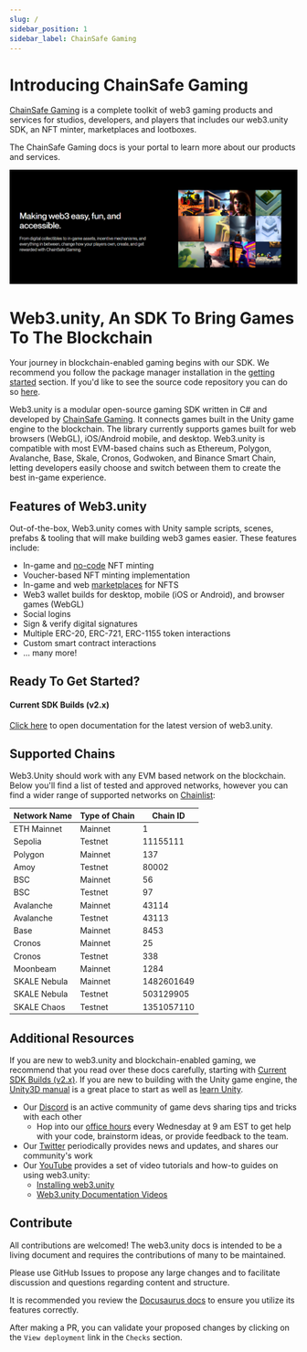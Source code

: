 ```yaml
---
slug: /
sidebar_position: 1
sidebar_label: ChainSafe Gaming
---
```


# Introducing ChainSafe Gaming

[ChainSafe Gaming](https://gaming.chainsafe.io/?utm_source=github&utm_medium=documentation&utm_campaign=chainsafe_gaming_docs) is a complete toolkit of web3 gaming products and services for studios, developers, and players that includes our web3.unity SDK, an NFT minter, marketplaces and lootboxes.

The ChainSafe Gaming docs is your portal to learn more about our products and services.

![](v2.6/assets/chainsafe-gaming/intro-image-chainsafe.png)

# Web3.unity, An SDK To Bring Games To The Blockchain

Your journey in blockchain-enabled gaming begins with our SDK. We recommend you follow the package manager installation in the [getting started](https://docs.gaming.chainsafe.io/current/getting-started) section. If you'd like to see the source code repository you can do so [here](https://github.com/ChainSafe/web3.unity/releases).

Web3.unity is a modular open-source gaming SDK written in C# and developed by [ChainSafe Gaming](https://gaming.chainsafe.io/?utm_source=github&utm_medium=documentation&utm_campaign=chainsafe_gaming_docs). It connects games built in the Unity game engine to the blockchain. The library currently supports games built for web browsers (WebGL), iOS/Android mobile, and desktop. Web3.unity is compatible with most EVM-based chains such as Ethereum, Polygon, Avalanche, Base, Skale, Cronos, Godwoken, and Binance Smart Chain, letting developers easily choose and switch between them to create the best in-game experience.

## Features of Web3.unity

Out-of-the-box, Web3.unity comes with Unity sample scripts, scenes, prefabs & tooling that will make building web3 games easier. These features include:

* In-game and [no-code](https://dashboard.gaming.chainsafe.io/nfts) NFT minting
* Voucher-based NFT minting implementation
* In-game and web [marketplaces](https://gaming.chainsafe.io/marketplace) for NFTS
* Web3 wallet builds for desktop, mobile (iOS or Android), and browser games (WebGL)
* Social logins
* Sign & verify digital signatures
* Multiple ERC-20, ERC-721, ERC-1155 token interactions
* Custom smart contract interactions
* ... many more!

## Ready To Get Started?

#### Current SDK Builds (v2.x)

[Click here](https://docs.gaming.chainsafe.io/current/getting-started) to open documentation for the latest version of web3.unity.

## Supported Chains&#x20;

Web3.Unity should work with any EVM based network on the blockchain. Below you'll find a list of tested and approved networks, however you can find a wider range of supported networks on [Chainlist](https://chainlist.org/): 

| Network Name | Type of Chain |  Chain ID   |
| ------------ | ------------- | ----------- |
| ETH Mainnet  | Mainnet       | 1           |
| Sepolia      | Testnet       | 11155111    |
| Polygon      | Mainnet       | 137         |
| Amoy         | Testnet       | 80002       |
| BSC          | Mainnet       | 56          |
| BSC          | Testnet       | 97          |
| Avalanche    | Mainnet       | 43114       |
| Avalanche    | Testnet       | 43113       |
| Base         | Mainnet       | 8453        |
| Cronos       | Mainnet       | 25          |
| Cronos       | Testnet       | 338         |
| Moonbeam     | Mainnet       | 1284        |
| SKALE Nebula | Mainnet       | 1482601649  |
| SKALE Nebula | Testnet       | 503129905   |
| SKALE Chaos  | Testnet       | 1351057110  |

## Additional Resources

If you are new to web3.unity and blockchain-enabled gaming, we recommend that you read over these docs carefully, starting with [Current SDK Builds (v2.x)](#current-sdk-builds-v2x). If you are new to building with the Unity game engine, the [Unity3D manual](https://docs.unity3d.com/Manual/index.html) is a great place to start as well as [learn Unity](https://learn.unity.com/).

* Our [Discord](https://discord.gg/zxHUgGGTGk) is an active community of game devs sharing tips and tricks with each other
  * Hop into our [office hours](https://discord.gg/GTK89A72?event=1242583988623769611) every Wednesday at 9 am EST to get help with your code, brainstorm ideas, or provide feedback to the team.
* Our [Twitter](https://twitter.com/chainsafegaming) periodically provides news and updates, and shares our community's work
* Our [YouTube](https://youtube.com/chainsafe-systems) provides a set of video tutorials and how-to guides on using web3.unity:
  * [Installing web3.unity](https://www.youtube.com/playlist?list=PLPn3rQCo3XrMkgAqFRtih9xGIKciD0b0N)
  * [Web3.unity Documentation Videos](https://www.youtube.com/playlist?list=PLPn3rQCo3XrP6kFaurgMfMQBsyppYBhqW)

## Contribute

All contributions are welcomed! The web3.unity docs is intended to be a living document and requires the contributions of many to be maintained.

Please use GitHub Issues to propose any large changes and to facilitate discussion and questions regarding content and structure.

It is recommended you review the [Docusaurus docs](https://docusaurus.io/docs) to ensure you utilize its features correctly.

After making a PR, you can validate your proposed changes by clicking on the `View deployment` link in the `Checks` section.
